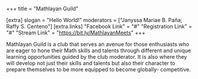 +++
title = "Mathlayan Guild"

[extra]
slogan = "Hello World!"
moderators = ["Janyssa Mariae B. Paña; Raffy S. Centeno"]
[extra.links]
"Facebook Link" = "#"
"Registration Link" = "#"
"Stream Link" = "https://bit.ly/MathlayanMeets"
+++

Mathlayan Guild is a club that serves an avenue for those enthusiasts who are eager to hone their Math skills and talents through different and unique learning opportunities guided by the club moderator. It is also where they will develop not just their skills and talents but also their character to prepare themselves to be more equipped to become globally- competitive.